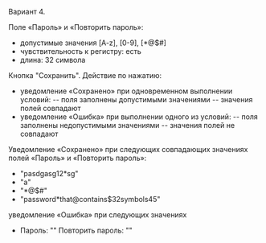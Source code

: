 Вариант 4. 

Поле «Пароль» и «Повторить пароль»:
- допустимые значения [A-z], [0-9], [*@$#]
- чувствительность к регистру: есть
- длина: 32 символа

Кнопка "Сохранить". Действие по нажатию: 
- уведомление «Сохранено» при одновременном выполнении условий:
-- поля заполнены допустимыми значениями
-- значения полей совпадают
- уведомление «Ошибка» при выполнении одного из условий:
-- поля заполнены недопустимыми значениями
-- значения полей не совпадают

Уведомление «Сохранено» при следующих совпадающих значениях полей
«Пароль» и «Повторить пароль»:
- "pasdgasg12*sg"
- "a"
- "*@$#"
- "password*that@contains$32symbols45"

уведомление «Ошибка» при следующих значениях
- Пароль: ""
  Повторить пароль: ""
